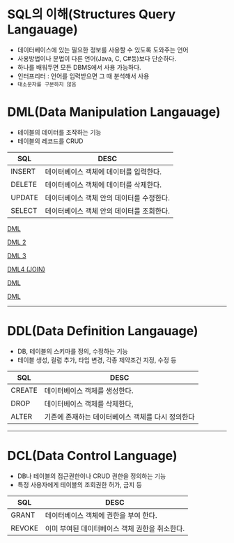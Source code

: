 # SQL의 이해(Structures Query Langauage)

- 데이터베이스에 있는 필요한 정보를 사용할 수 있도록 도와주는 언어
- 사용방법이나 문법이 다른 언어(Java, C, C#등)보다 단순하다.
- 하나를 배워두면 모든 DBMS에서 사용 가능하다.
- 인터프리터 : 언어를 입력받으면 그 때 분석해서 사용
- `대소문자를 구분하지 않음`

# DML(Data Manipulation Langauage)

- 테이블의 데이터를 조작하는 기능
- 테이블의 레코드를 CRUD

| SQL    | DESC                                      |
| ------ | ----------------------------------------- |
| INSERT | 데이터베이스 객체에 데이터를 입력한다.    |
| DELETE | 데이터베이스 객체에 데이터를 삭제한다.    |
| UPDATE | 데이터베이스 객체 안의 데이터를 수정한다. |
| SELECT | 데이터베이스 객체 안의 데이터를 조회한다. |

[DML](https://www.notion.so/DML-ba989e54129b4799ba01cccff5c4e083)

[DML 2](https://www.notion.so/DML-2-ecc1b29db5b640739982475e69460025)

[DML 3](https://www.notion.so/DML-3-6550bee0eeb8483d906ff6f3fe8db26d)

[DML4 (JOIN)](https://www.notion.so/DML4-JOIN-1a33c18ded2b42d5a5cc210cad196e74)

[DML](https://www.notion.so/DML-1a67221a909941d591ed0a4c15be4a8f)

[DML](https://www.notion.so/DML-0ddf83b275f04c34bb774bfd2d3bfc4a)

---

# DDL(Data Definition Langauage)

- DB, 테이블의 스키마를 정의, 수정하는 기능
- 테이블 생성, 컬럼 추가, 타입 변경, 각종 제약조건 지정, 수정 등

| SQL    | DESC                                              |
| ------ | ------------------------------------------------- |
| CREATE | 데이터베이스 객체를 생성한다.                     |
| DROP   | 데이터베이스 객체를 삭제한다,                     |
| ALTER  | 기존에 존재하는 데이터베이스 객체를 다시 정의한다 |

---

# DCL(Data Control Language)

- DB나 테이블의 접근권한이나 CRUD 권한을 정의하는 기능
- 특정 사용자에게 테이블의 조회권한 허가, 금지 등

| SQL    | DESC                                           |
| ------ | ---------------------------------------------- |
| GRANT  | 데이터베이스 객체에 권한을 부여 한다.          |
| REVOKE | 이미 부여된 데이터베이스 객체 권한을 취소한다. |
